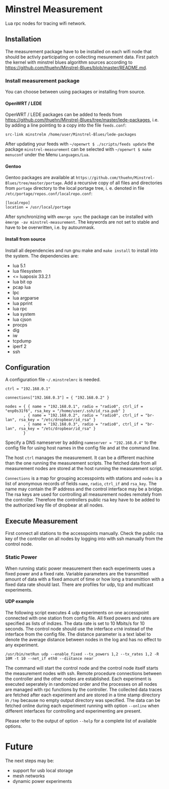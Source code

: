 # Minstrel Measurement

Lua rpc nodes for tracing wifi network.

## Installation

The measurement package have to be installed on each wifi node that should be activly participating on collecting mesurement data.
First patch the kernel with minstrel blues algorithm sources according to https://github.com/thuehn/Minstrel-Blues/blob/master/README.md.

### Install measurement package

You can choose between using packages or installing from source.

#### OpenWRT / LEDE

OpenWRT / LEDE packages can be added to feeds from https://github.com/thuehn/Minstrel-Blues/tree/master/lede-packages, i.e. by adding a line pointing to a copy into the file ```feeds.conf```:

```
src-link minstrelm /home/user/Minstrel-Blues/lede-packages
```

After updating your feeds with ```~/openwrt $ ./scripts/feeds update``` the package ```minstrel-measurement``` can be selected with ```~/openwrt $ make menuconf``` under the Menu ```Languages/Lua```.

#### Gentoo

Gentoo packages are available at ```https://github.com/thuehn/Minstrel-Blues/tree/master/portage```. Add a recursive copy of all files and directories from ```portage``` directory to the local portage tree, i. e. denoted in file ```/etc/portage/repos.conf/localrepo.conf```:

```
[localrepo]
location = /usr/local/portage
```

After synchronizing with ```emerge sync``` the package can be installed with ```èmerge -av minstrel-measurement```. The keywords are not set to stable and have to be overwritten, i.e. by autounmask.

#### Install from source

Install all dependencies and run gnu make and ```make install``` to install into the system. The dependencies are:

* lua 5.1
* lua filesystem
* <= luaposix 33.2.1
* lua bit op
* pcap lua
* lpc
* lua argparse
* lua pprint
* lua rpc
* lua system
* lua cjson
* procps
* dig
* iw
* tcpdump
* iperf 2
* ssh

## Configuration

A configuration file ```~/.minstrelmrc``` is needed.

```
ctrl = "192.168.0.1"

connections["192.168.0.3"] = { "192.168.0.2" }

nodes = { { name = "192.168.0.1", radio = "radio0", ctrl_if = "enp0s31f6", rsa_key = "/home/user/.ssh/id_rsa.pub" }
        , { name = "192.168.0.2", radio = "radio0", ctrl_if = "br-lan", rsa_key = "/etc/dropbear/id_rsa" }
        , { name = "192.168.0.3", radio = "radio0", ctrl_if = "br-lan", rsa_key = "/etc/dropbear/id_rsa" }
        }
```

Specify a DNS nameserver by adding ```nameserver = "192.168.0.4"``` to the config file for using host names in the config file and at the command line.

The host ```ctrl``` manages the measurement. It can be a different machine than the one running the measurement scripts. The fetched data from all measurement nodes are stored at the host running the measurement script.

```Connections``` is a map for grouping accesspoints with stations and ```nodes``` is a list of anonymous records of fields ```name```, ```radio```, ```ctrl_if``` and ```rsa_key```. The name may contain the IP address and the control interface may be a bridge. The rsa keys are used for controlling all measurement nodes remotely from the controller. Therefore the controllers public rsa key have to be added to the authorized key file of dropbear at all nodes.

## Execute Measurement

First connect all stations to the accesspoints manually. Check the public rsa key of the controller on all nodes by logging into with ssh manually from the control node.

### Static Power

When running static power measurement then each experiments uses a fixed power and a fixed rate. Variable parameters are the transmitted amount of data with a fixed amount of time or how long a transmittion with a fixed data rate should last. There are profiles for udp, tcp and multicast experiments.

#### UDP example

The following script executes 4 udp experiments on one accesspoint connected with one station from config file. All fixed powers and rates are specified as lists of indizes. The data rate is set to 10 Mbits/s for 10 seconds. The control node should use the interface ```eth0``` instead of the interface from the config file. The distance parameter is a text label to denote the average distance between nodes in the log and has no effect to any experiment.

```/usr/bin/netRun udp --enable_fixed --tx_powers 1,2 --tx_rates 1,2 -R 10M -t 10 --net_if eth0 --distance near```

The command will start the control node and the control node itself starts the measurement nodes with ssh. Remote procedure connections between the controller and the other nodes are established. Each experiment is executed seperately in randomized order and the processes on all nodes are managed with rpc functions by the controller. The collected data traces are fetched after each experiment and are stored in a time stamp directory in ```/tmp``` because no empty output directory was specified. The data can be fetched online during each experiment running with option ```--online``` when different interfaces for controlling and experimenting are present.

Please refer to the output of option ```--help``` for a complete list of available options.

# Future

The next steps may be:

* support for usb local storage
* mesh networks
* dynamic power experiments
